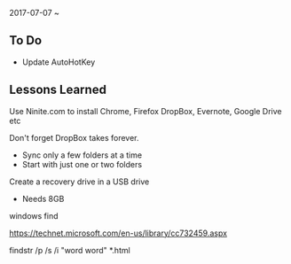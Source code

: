

2017-07-07 ~

## To Do

* Update AutoHotKey


## Lessons Learned
Use Ninite.com to install Chrome, Firefox DropBox, Evernote, Google Drive etc

Don't forget DropBox takes forever.
* Sync only a few folders at a time
* Start with just one or two folders

Create a recovery drive in a USB drive
* Needs 8GB



windows find

https://technet.microsoft.com/en-us/library/cc732459.aspx


findstr /p /s /i "word word"  *.html

